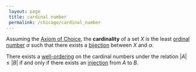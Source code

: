 ```yaml
---
 layout: page
 title: cardinal number
 permalink: /chicago/cardinal_number
---
```


Assuming the [Axiom of Choice](https://defsmath.github.io/DefsMath/Axiom_of_Choice), the **cardinality** of a set $X$ is the least [ordinal number](https://defsmath.github.io/DefsMath/ordinal_number) $\alpha$ such that there exists a [bijection](https://defsmath.github.io/DefsMath/bijective) between $X$ and $\alpha$. 

There exists a [well-ordering](https://defsmath.github.io/DefsMath/well-ordering) on the cardinal numbers under the relation $|A| \leq |B|$ if and only if there exists an [injection](https://defsmath.github.io/DefsMath/injective) from $A$ to $B$. 